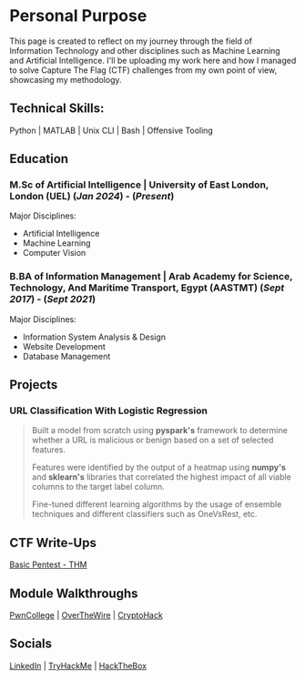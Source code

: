 # Personal Purpose
This page is created to reflect on my journey through the field of Information Technology and other disciplines such as Machine Learning and Artificial Intelligence.
I'll be uploading my work here and how I managed to solve Capture The Flag (CTF) challenges from my own point of view, showcasing my methodology.

## Technical Skills:
Python | MATLAB | Unix CLI | Bash | Offensive Tooling

## Education
### M.Sc of Artificial Intelligence | University of East London, London (UEL) (_Jan 2024_) - (_Present_)
Major Disciplines:
-   Artificial Intelligence
-   Machine Learning
-   Computer Vision


### B.BA of Information Management | Arab Academy for Science, Technology, And Maritime Transport, Egypt (AASTMT) (_Sept 2017_) - (_Sept 2021_)
Major Disciplines:
-   Information System Analysis & Design
-   Website Development
-   Database Management

## Projects
### URL Classification With Logistic Regression
>Built a model from scratch using **pyspark's** framework to determine whether a URL is malicious or benign based on a set of selected features.
>
>Features were identified by the output of a heatmap using **numpy's** and **sklearn's** libraries that correlated the highest impact of all viable columns to the target label column.
>
>Fine-tuned different learning algorithms by the usage of ensemble techniques and different classifiers such as OneVsRest, etc.

## CTF Write-Ups
[Basic Pentest - THM](https://wckdnaz.medium.com/basic-pentesting-writeup-thm-4bb027c82a34)

## Module Walkthroughs
[PwnCollege](./pwncol-walkthroughs/pwncol.md) |
[OverTheWire](./overthewire-walkthroughs/otw.md) | 
[CryptoHack](./cryptohalk-walkthrough/challenges.md)

## Socials
[LinkedIn](https://www.linkedin.com/in/omar-nassar-b87277222/) |
[TryHackMe](https://tryhackme.com/p/WCKDNaz) |
[HackTheBox](https://ctf.hackthebox.com/user/profile/431133)
